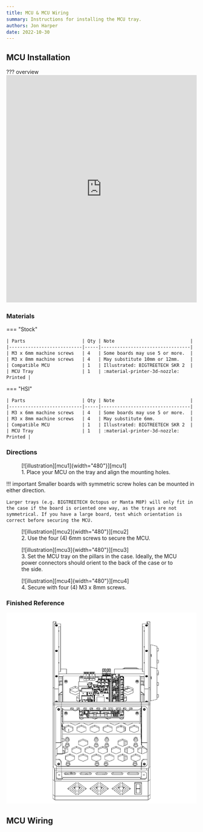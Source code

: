```yaml
---
title: MCU & MCU Wiring
summary: Instructions for installing the MCU tray.
authors: Jon Harper
date: 2022-10-30
---
```


## MCU Installation


??? overview
    <iframe src="https://jon-harper.github.io/OmniBox/video/0.9.9/mcu.mp4" frameborder="0" width="100%" height="600px" allowfullscreen></iframe>

### Materials

=== "Stock"

    | Parts                     | Qty | Note                            |
    |---------------------------|-----|---------------------------------|
    | M3 x 6mm machine screws   | 4   | Some boards may use 5 or more.  |
    | M3 x 8mm machine screws   | 4   | May substitute 10mm or 12mm.    |
    | Compatible MCU            | 1   | Illustrated: BIGTREETECH SKR 2  |
    | MCU Tray                  | 1   | :material-printer-3d-nozzle: Printed |

=== "HSI"

    | Parts                     | Qty | Note                            |
    |---------------------------|-----|---------------------------------|
    | M3 x 6mm machine screws   | 4   | Some boards may use 5 or more.  |
    | M3 x 8mm machine screws   | 4   | May substitute 6mm.             |
    | Compatible MCU            | 1   | Illustrated: BIGTREETECH SKR 2  |
    | MCU Tray                  | 1   | :material-printer-3d-nozzle: Printed |

### Directions
                                                            
<figure markdown>
  [![illustration][mcu1]{width="480"}][mcu1]
  <figcaption>1. Place your MCU on the tray and align the mounting holes.</figcaption>
</figure>

!!! important
    Smaller boards with symmetric screw holes can be mounted in either direction.
    
    Larger trays (e.g. BIGTREETECH Octopus or Manta M8P) will only fit in the case if the board is oriented one way, as the trays are not symmetrical. If you have a large board, test which orientation is correct before securing the MCU.

<figure markdown>
  [![illustration][mcu2]{width="480"}][mcu2]
  <figcaption>2. Use the four (4) 6mm screws to secure the MCU.</figcaption>
</figure>

<figure markdown>
  [![illustration][mcu3]{width="480"}][mcu3]
  <figcaption>3. Set the MCU tray on the pillars in the case. Ideally, the MCU power connectors should orient to the back of the case or to the side.</figcaption>
</figure>

<figure markdown>
  [![illustration][mcu4]{width="480"}][mcu4]
  <figcaption>4. Secure with four (4) M3 x 8mm screws.</figcaption>
</figure>

### Finished Reference

![illustration][mcu_final]

## MCU Wiring

[mcu1]: ../img/assembly/trays/mcu/mcu1.png
[mcu2]: ../img/assembly/trays/mcu/mcu2.png
[mcu3]: ../img/assembly/trays/mcu/mcu3.png
[mcu4]: ../img/assembly/trays/mcu/mcu4.png
[mcu_final]: ../img/assembly/trays/mcu/mcu_final.png
